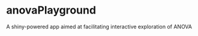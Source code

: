anovaPlayground
===============

A shiny-powered app aimed at facilitating interactive exploration of ANOVA